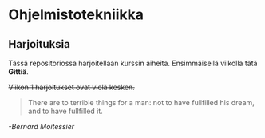 # Ohjelmistotekniikka

## Harjoituksia

Tässä repositoriossa harjoitellaan kurssin aiheita.
Ensimmäisellä viikolla tätä **Gittiä**.

~~Viikon 1 harjoitukset ovat vielä kesken.~~

> There are to terrible things for a man: not to have fullfilled his dream,
> and to have fullfilled it.

*-Bernard Moitessier* 
